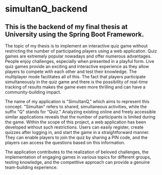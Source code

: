 # simultanQ_backend

## This is the backend of my final thesis at University using the Spring Boot Framework.

The topic of my thesis is to implement an interactive quiz game without restricting
the number of participating players using a web application.
Quiz games are extremely popular nowadays and offer numerous advantages. People
enjoy challenges, especially when presented in a playful form. Live quiz games provide an
exciting and interactive experience as they allow players to compete with each other and
test their knowledge. The multiplayer mode facilitates all of this.
The fact that players participate simultaneously in the quiz game and there is the
possibility of real-time tracking of results makes the game even more thrilling and can
have a community-building impact.

The name of my application is "SimultanQ," which aims to represent this concept.
"Simultan" refers to shared, simultaneous activities, while the suffix "Q" stands for "Quiz."
Analyzing existing online and freely accessible similar applications reveals that the
number of participants is limited during the game. Within the scope of this project, a
web application has been developed without such restrictions. Users can easily register,
create quizzes after logging in, and start the game in a straightforward manner. They
can enable players to join the quiz by sharing a PIN code, and the players can access the
questions based on this information.

The application contributes to the realization of beloved challenges, the implementation
of engaging games in various topics for different groups, testing knowledge, and
the competitive approach can provide a genuine team-building experience.

